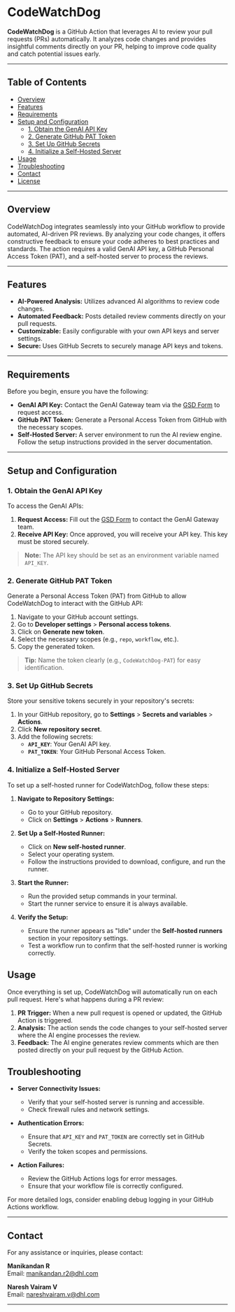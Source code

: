 # CodeWatchDog

**CodeWatchDog** is a GitHub Action that leverages AI to review your pull requests (PRs) automatically. It analyzes code changes and provides insightful comments directly on your PR, helping to improve code quality and catch potential issues early.

---

## Table of Contents

- [Overview](#overview)
- [Features](#features)
- [Requirements](#requirements)
- [Setup and Configuration](#setup-and-configuration)
  - [1. Obtain the GenAI API Key](#1-obtain-the-genai-api-key)
  - [2. Generate GitHub PAT Token](#2-generate-github-pat-token)
  - [3. Set Up GitHub Secrets](#3-set-up-github-secrets)
  - [4. Initialize a Self-Hosted Server](#4-initialize-a-self-hosted-server)
- [Usage](#usage)
- [Troubleshooting](#troubleshooting)
- [Contact](#contact)
- [License](#license)

---

## Overview

CodeWatchDog integrates seamlessly into your GitHub workflow to provide automated, AI-driven PR reviews. By analyzing your code changes, it offers constructive feedback to ensure your code adheres to best practices and standards. The action requires a valid GenAI API key, a GitHub Personal Access Token (PAT), and a self-hosted server to process the reviews.

---

## Features

- **AI-Powered Analysis:** Utilizes advanced AI algorithms to review code changes.
- **Automated Feedback:** Posts detailed review comments directly on your pull requests.
- **Customizable:** Easily configurable with your own API keys and server settings.
- **Secure:** Uses GitHub Secrets to securely manage API keys and tokens.

---

## Requirements

Before you begin, ensure you have the following:

- **GenAI API Key:** Contact the GenAI Gateway team via the [GSD Form](https://gsd.dhl.com/forms/8079) to request access.
- **GitHub PAT Token:** Generate a Personal Access Token from GitHub with the necessary scopes.
- **Self-Hosted Server:** A server environment to run the AI review engine. Follow the setup instructions provided in the server documentation.

---

## Setup and Configuration

### 1. Obtain the GenAI API Key

To access the GenAI APIs:
1. **Request Access:** Fill out the [GSD Form](https://gsd.dhl.com/forms/8079) to contact the GenAI Gateway team.
2. **Receive API Key:** Once approved, you will receive your API key. This key must be stored securely.

> **Note:** The API key should be set as an environment variable named `API_KEY`.

### 2. Generate GitHub PAT Token

Generate a Personal Access Token (PAT) from GitHub to allow CodeWatchDog to interact with the GitHub API:
1. Navigate to your GitHub account settings.
2. Go to **Developer settings** > **Personal access tokens**.
3. Click on **Generate new token**.
4. Select the necessary scopes (e.g., `repo`, `workflow`, etc.).
5. Copy the generated token.

> **Tip:** Name the token clearly (e.g., `CodeWatchDog-PAT`) for easy identification.

### 3. Set Up GitHub Secrets

Store your sensitive tokens securely in your repository's secrets:
1. In your GitHub repository, go to **Settings** > **Secrets and variables** > **Actions**.
2. Click **New repository secret**.
3. Add the following secrets:
   - **`API_KEY`**: Your GenAI API key.
   - **`PAT_TOKEN`**: Your GitHub Personal Access Token.

### 4. Initialize a Self-Hosted Server

To set up a self-hosted runner for CodeWatchDog, follow these steps:

1. **Navigate to Repository Settings:**
   - Go to your GitHub repository.
   - Click on **Settings** > **Actions** > **Runners**.

2. **Set Up a Self-Hosted Runner:**
   - Click on **New self-hosted runner**.
   - Select your operating system.
   - Follow the instructions provided to download, configure, and run the runner.

3. **Start the Runner:**
   - Run the provided setup commands in your terminal.
   - Start the runner service to ensure it is always available.

4. **Verify the Setup:**
   - Ensure the runner appears as "Idle" under the **Self-hosted runners** section in your repository settings.
   - Test a workflow run to confirm that the self-hosted runner is working correctly.

## Usage

Once everything is set up, CodeWatchDog will automatically run on each pull request. Here's what happens during a PR review:

1. **PR Trigger:** When a new pull request is opened or updated, the GitHub Action is triggered.
2. **Analysis:** The action sends the code changes to your self-hosted server where the AI engine processes the review.
3. **Feedback:** The AI engine generates review comments which are then posted directly on your pull request by the GitHub Action.


## Troubleshooting

- **Server Connectivity Issues:**  
  - Verify that your self-hosted server is running and accessible.
  - Check firewall rules and network settings.
  
- **Authentication Errors:**  
  - Ensure that `API_KEY` and `PAT_TOKEN` are correctly set in GitHub Secrets.
  - Verify the token scopes and permissions.

- **Action Failures:**  
  - Review the GitHub Actions logs for error messages.
  - Ensure that your workflow file is correctly configured.

For more detailed logs, consider enabling debug logging in your GitHub Actions workflow.

---

## Contact

For any assistance or inquiries, please contact:

**Manikandan R**  
Email: [manikandan.r2@dhl.com](mailto:manikandan.r2@dhl.com)  

**Naresh Vairam V**  
Email: [nareshvairam.v@dhl.com](mailto:nareshvairam.v@dhl.com)

---
